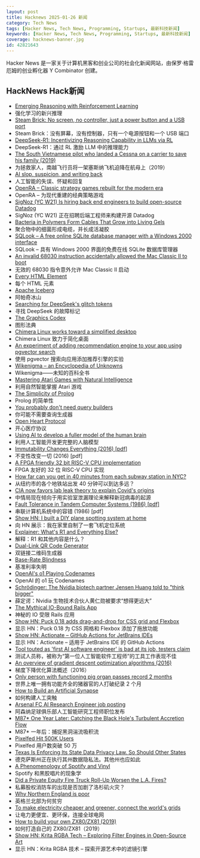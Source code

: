 ```yaml
---
layout: post
title: Hacknews 2025-01-26 新闻
category: Tech News
tags: [Hacker News, Tech News, Programming, Startups, 最新科技新闻]
keywords: [Hacker News, Tech News, Programming, Startups, 最新科技新闻]
coverage: hacknews-banner.jpg
id: 42821643
---
```


Hacker News 是一家关于计算机黑客和创业公司的社会化新闻网站，由保罗·格雷厄姆的创业孵化器 Y Combinator 创建。

## HackNews Hack新闻

- [Emerging Reasoning with Reinforcement Learning](https://hkust-nlp.notion.site/simplerl-reason)
- 强化学习的新兴推理
- [Steam Brick: No screen, no controller, just a power button and a USB port](https://crastinator-pro.github.io/steam-brick/)
- Steam Brick：没有屏幕，没有控制器，只有一个电源按钮和一个 USB 端口
- [DeepSeek-R1: Incentivizing Reasoning Capability in LLMs via RL](https://arxiv.org/abs/2501.12948)
- DeepSeek-R1：通过 RL 激励 LLM 中的推理能力
- [The South Vietnamese pilot who landed a Cessna on a carrier to save his family (2019)](https://www.historynet.com/maj-buang-lys-daring-feat-to-save-his-family/)
- 为拯救家人，南越飞行员将一架塞斯纳飞机迫降在航母上（2019）
- [AI slop, suspicion, and writing back](https://benjamincongdon.me/blog/2025/01/25/AI-Slop-Suspicion-and-Writing-Back/)
- 人工智能的失误、怀疑和回复
- [OpenRA – Classic strategy games rebuilt for the modern era](https://www.openra.net/)
- OpenRA – 为现代重建的经典策略游戏
- [SigNoz (YC W21) Is hiring back end engineers to build open-source Datadog](https://www.linkedin.com/posts/pranay01_inviting-backend-engineers-interested-activity-7275015683980075008-CzV9)
- SigNoz (YC W21) 正在招聘后端工程师来构建开源 Datadog
- [Bacteria in Polymers Form Cables That Grow into Living Gels](https://www.caltech.edu/about/news/bacteria-in-polymers-form-cables-that-grow-into-living-gels)
- 聚合物中的细菌形成电缆，并长成活凝胶
- [SQLook – A free online SQLite database manager with a Windows 2000 interface](https://sqlook.com)
- SQLook – 具有 Windows 2000 界面的免费在线 SQLite 数据库管理器
- [An invalid 68030 instruction accidentally allowed the Mac Classic II to boot](https://www.downtowndougbrown.com/2025/01/the-invalid-68030-instruction-that-accidentally-allowed-the-mac-classic-ii-to-successfully-boot-up/)
- 无效的 68030 指令意外允许 Mac Classic II 启动
- [Every HTML Element](https://iamwillwang.com/dollar/every-html-element/)
- 每个 HTML 元素
- [Apache Iceberg](https://iceberg.apache.org/)
- 阿帕奇冰山
- [Searching for DeepSeek's glitch tokens](https://outsidetext.substack.com/p/anomalous-tokens-in-deepseek-v3-and)
- 寻找 DeepSeek 的故障标记
- [The Graphics Codex](https://graphicscodex.com/)
- 图形法典
- [Chimera Linux works toward a simplified desktop](https://lwn.net/Articles/1004324/)
- Chimera Linux 致力于简化桌面
- [An experiment of adding recommendation engine to your app using pgvector search](https://silk.us/blog/vector-search-ai-integration/)
- 使用 pgvector 搜索向应用添加推荐引擎的实验
- [Wikenigma – an Encyclopedia of Unknowns](https://wikenigma.org.uk/start)
- Wikenigma——未知的百科全书
- [Mastering Atari Games with Natural Intelligence](https://www.verses.ai/blog/mastering-atari-games-with-natural-intelligence)
- 利用自然智能掌握 Atari 游戏
- [The Simplicity of Prolog](https://bitsandtheorems.com/the-simplicity-of-prolog/)
- Prolog 的简单性
- [You probably don't need query builders](https://mattrighetti.com/2025/01/20/you-dont-need-sql-builders)
- 你可能不需要查询生成器
- [Open Heart Protocol](https://openheart.fyi/)
- 开心医疗协议
- [Using AI to develop a fuller model of the human brain](https://magazine.ucsf.edu/building-a-silicon-brain)
- 利用人工智能开发更完整的人脑模型
- [Immutability Changes Everything (2016) [pdf]](https://www.cidrdb.org/cidr2015/Papers/CIDR15_Paper16.pdf)
- 不变性改变一切 (2016) [pdf]
- [A FPGA friendly 32 bit RISC-V CPU implementation](https://github.com/SpinalHDL/VexRiscv)
- FPGA 友好的 32 位 RISC-V CPU 实现
- [How far can you get in 40 minutes from each subway station in NYC?](https://subwaysheds.com/#11.27/40.7427/-73.9869)
- 从纽约市的各个地铁站出发 40 分钟可以到达多远？
- [CIA now favors lab leak theory to explain Covid's origins](https://www.nytimes.com/2025/01/25/us/politics/cia-covid-lab-leak.html)
- 中情局现在倾向于用实验室泄漏理论来解释新冠病毒的起源
- [Fault Tolerance in Tandem Computer Systems (1986) [pdf]](https://jimgray.azurewebsites.net/papers/TandemTR86.2_FaultToleranceInTandemComputerSystems.pdf)
- 串联计算机系统中的容错 (1986) [pdf]
- [Show HN: I built a DIY plane spotting system at home](https://pilane.obviy.us/)
- 向 HN 展示：我在家里自制了一套飞机定位系统
- [Explainer: What's R1 and Everything Else?](https://timkellogg.me/blog/2025/01/25/r1)
- 解释：R1 和其他内容是什么？
- [Dual-Link QR Code Generator](https://dualqrcode.com/)
- 双链接二维码生成器
- [Base-Rate Blindness](https://paulromer.net/base-rate-blindness/)
- 基准利率失明
- [OpenAI's o1 Playing Codenames](https://suveenellawela.com/thoughts/codenames-ai)
- OpenAI 的 o1 玩 Codenames
- [Schrödinger: The Nvidia biotech partner Jensen Huang told to "think bigger"](https://hntrbrk.com/schrodinger/)
- 薛定谔：Nvidia 生物技术合伙人黄仁勋被要求“想得更远大”
- [The Mythical IO-Bound Rails App](https://byroot.github.io/ruby/performance/2025/01/23/the-mythical-io-bound-rails-app.html)
- 神秘的 IO 受限 Rails 应用
- [Show HN: Puck 0.18 adds drag-and-drop for CSS grid and Flexbox](https://github.com/measuredco/puck/releases/tag/v0.18.0)
- 显示 HN：Puck 0.18 为 CSS 网格和 Flexbox 添加了拖放功能
- [Show HN: Actionate – GitHub Actions for JetBrains IDEs](https://github.com/revenate/actionate)
- 显示 HN：Actionate – 适用于 JetBrains IDE 的 GitHub Actions
- [Tool touted as 'first AI software engineer' is bad at its job, testers claim](https://www.theregister.com/2025/01/23/ai_developer_devin_poor_reviews/)
- 测试人员称，被称为“第一位人工智能软件工程师”的工具工作表现不佳
- [An overview of gradient descent optimization algorithms (2016)](https://www.ruder.io/optimizing-gradient-descent/)
- 梯度下降优化算法概述（2016）
- [Only person with functioning pig organ passes record 2 months](https://apnews.com/article/pig-kidney-transplant-xenotransplant-nyu-alabama-021afcc9697a0a490c0d0726482515b4)
- 世界上唯一拥有功能齐全的猪器官的人打破纪录 2 个月
- [How to Build an Artificial Synapse](https://www.gsnetwork.com/how-to-build-an-artificial-synapse/)
- 如何构建人工突触
- [Arsenal FC AI Research Engineer job posting](https://careers.arsenal.com/jobs/5434108-research-engineer)
- 阿森纳足球俱乐部人工智能研究工程师职位发布
- [M87* One Year Later: Catching the Black Hole's Turbulent Accretion Flow](https://eventhorizontelescope.org/m87-one-year-later-catching-black-holes-turbulent-accretion-flow)
- M87* 一年后：捕捉黑洞湍流吸积流
- [Pixelfed Hit 500K Users](https://fedidb.org/software/pixelfed)
- Pixelfed 用户数突破 50 万
- [Texas Is Enforcing Its State Data Privacy Law. So Should Other States](https://www.eff.org/deeplinks/2025/01/texas-enforcing-its-state-data-privacy-law-so-should-other-states)
- 德克萨斯州正在执行其州数据隐私法。其他州也应如此
- [A Phenomenology of Spotify and Vinyl](https://hedgehogreview.com/web-features/thr/posts/a-phenomenology-of-spotify-and-vinyl)
- Spotify 和黑胶唱片的现象学
- [Did a Private Equity Fire Truck Roll-Up Worsen the L.A. Fires?](https://www.thebignewsletter.com/p/did-a-private-equity-fire-truck-roll)
- 私募股权消防车的出现是否加剧了洛杉矶火灾？
- [Why Northern England is poor](https://tomforth.co.uk/whynorthenglandispoor/)
- 英格兰北部为何贫穷
- [To make electricity cheaper and greener, connect the world's grids](https://www.economist.com/leaders/2025/01/23/to-make-electricity-cheaper-and-greener-connect-the-worlds-grids)
- 让电力更便宜、更环保，连接全球电网
- [How to build your own ZX80/ZX81 (2019)](http://searle.x10host.com/zx80/zx80.html)
- 如何打造自己的 ZX80/ZX81（2019）
- [Show HN: Krita RGBA Tech – Exploring Filter Engines in Open-Source Art](https://github.com/Draneria/Toolkit-by-Draneria_Krita-Brushes)
- 显示 HN：Krita RGBA 技术 – 探索开源艺术中的滤镜引擎

